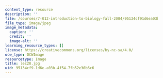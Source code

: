 ```yaml
---
content_type: resource
description: ''
file: /courses/7-012-introduction-to-biology-fall-2004/95134cf91d6ea03b4f547fb52e30b6c6_lec28.jpg
file_type: image/jpeg
image_metadata:
  caption: ''
  credit: ''
  image-alt: ''
learning_resource_types: []
license: https://creativecommons.org/licenses/by-nc-sa/4.0/
ocw_type: OCWImage
resourcetype: Image
title: lec28.jpg
uid: 95134cf9-1d6e-a03b-4f54-7fb52e30b6c6
---
```

